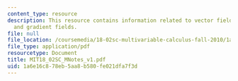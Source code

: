 ```yaml
---
content_type: resource
description: This resource contains information related to vector fields in the plane
  and gradient fields.
file: null
file_location: /coursemedia/18-02sc-multivariable-calculus-fall-2010/1a6e16c878eb5aa8b580fe021dfa7f3d_MIT18_02SC_MNotes_v1.pdf
file_type: application/pdf
resourcetype: Document
title: MIT18_02SC_MNotes_v1.pdf
uid: 1a6e16c8-78eb-5aa8-b580-fe021dfa7f3d
---
```

